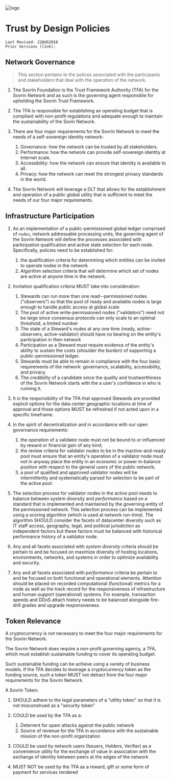 ![logo]('..\banner.png')

# Trust by Design Policies
```
Last Revised: 22AUG2018
Prior Versions (link):

```
## Network Governance
>This section pertains to the polices associated with the participants and stakeholders that deal with the operation of the network.

1. The Sovrin Foundation is the Trust Framework Authority (TFA) for the Sovrin Network and as such is the governing agent responsible for upholding the Sovrin Trust Framework.

1. The TFA is responsible for establishing an operating budget that is compliant with non-profit regulations and adequate enough to maintain the sustainability of the Sovin Network.  

1. There are four major requirements for the Sovrin Network to meet the needs of a self-sovereign identity network:

   1. Governance: how the network can be trusted by all stakeholders.
   1. Performance: how the network can provide self-sovereign identity at Internet scale.
   1. Accessibility: how the network can ensure that identity is available to all.
   1. Privacy: how the network can meet the strongest privacy standards in the world.

1. The Sovrin Network will leverage a DLT that allows for the establishment and operation of a public global utility that is sufficient to meet the needs of our four major requirements.

## Infrastructure Participation
1. As an implementation of a public-permissioned global ledger comprised of ```nodes```, network addressable processing units, the governing agent of the Sovrin Network will define the processes associated with participation qualification and active state selection for each node. Specifically, policies need to be established for:

   1. the qualification criteria for determining which entities can be invited to operate nodes in the network
   1. Algorithm selection criteria that will determine which set of nodes are active at anyone time in the network.

1. Invitation qualification criteria MUST take into consideration:

   1. Stewards can run more than one read--permissioned nodes ("observers") so that the pool of ready and available nodes is large enough to handle public access at global scale
   1. The pool of active write-permissioned nodes ("validators") need not be large since consensus protocols can only scale to an optimal threshold, a limited number
   1. The state of a Steward's nodes at any one time (ready, active-observers, active-validator) should have no bearing on the entity's participation in then network
   1. Participation as a Steward must require evidence of the entity's ability to sustain the costs (*shoulder the burden*) of supporting a public-permissioned ledger.
   1. Stewards must be able to remain in compliance with the four basic requirements of the network: governance, scalability, accessibility, and privacy.
   1. The *credibility* of a candidate since the quality and trustworthiness of the Sovrin Network starts with the a user's confidence in who is running it.

1. It is the responsibility of the TFA that approved Stewards are provided explicit options for the data center geographic locations at time of approval and those options MUST be refreshed if not acted upon in a specific timeframe.

1. In the spirit of decentralization and in accordance with our open governance requirements:

   1. the operation of a validator node must not be bound to or influenced by reward or financial gain of any kind;
   1. the review criteria for validator nodes to be in the inactive-and-ready pool must ensure that an entity's operation of a validator node must not in anyway place the entity in an economic or power in-balance position with respect to the general users of the public network;  
   1. a pool of qualified and approved validator nodes will be intermittently and systematically parsed for selection to be part of the active pool.

1. The selection process for validator nodes in the active pool needs to balance between *system diversity* and *performance* based on a standard that is implemented and maintained by the governing entity of the permissioned network. This selection process can be implemented using a scoring algorithm (which is used at network run-time). The algorithm  SHOULD consider the facets of datacenter diversity such as IT staff access, geography, legal, and political jurisdiction as independent factors but these factors must be balanced with historical performance history of a validator node.

1. Any and all facets associated with *system diversity* criteria should be pertain to and be focused on maximize diversity of hosting locations, environments, networks, and systems in order to optimize availability and security.

1. Any and all facets associated with *performance* criteria be pertain to and be focused on both functional and operational elements. Attention should be placed on recorded computational (functional) metrics for a node as well as the track record for the responsiveness of infrastructure and human support (operational) systems. For example, transaction speeds and DDoS attach history needs to be balanced alongside fire-drill grades and upgrade responsiveness.

## Token Relevance
A cryptocurrency is *not* necessary to meet the four major requirements for the Sovrin Network.

The Sovrin Network does require a non-profit governing agency, a TFA, which must establish sustainable funding to cover its operating budget.

Such sustainable funding can be achieve using a variety of business models. If the TFA decides to leverage a cryptocurrency token as the funding source, such a token MUST not detract from the four major requirements for the Sovrin Network.

A Sovrin Token:

1. SHOULD adhere to the legal parameters of a "utility token" so that it is not misconstrued as a "security token"
1. COULD be used by the TFA as a:

   1. Deterrent for spam attacks against the public network
   1. Source of revenue for the TFA in accordance with the sustainable mission of the non-profit organization

1. COULD be used by network users (Issuers, Holders, Verifier) as a convenience utility for the exchange of value in association with the exchange of identity between peers at the edges of the network
1. MUST NOT be used by the TFA as a reward, gift or some form of payment for services rendered
